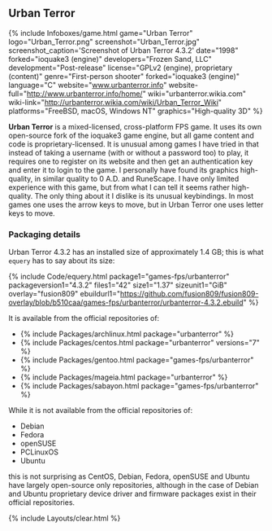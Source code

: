 ## Urban Terror
{% include Infoboxes/game.html game="Urban Terror" logo="Urban_Terror.png" screenshot="Urban_Terror.jpg" screenshot_caption='Screenshot of Urban Terror 4.3.2' date="1998" forked="ioquake3 (engine)" developers="Frozen Sand, LLC" development="Post-release" license="GPLv2 (engine), proprietary (content)" genre="First-person shooter" forked="ioquake3 (engine)" language="C" website="www.urbanterror.info" website-full="http://www.urbanterror.info/home/" wiki="urbanterror.wikia.com" wiki-link="http://urbanterror.wikia.com/wiki/Urban_Terror_Wiki" platforms="FreeBSD, macOS, Windows NT" graphics="High-quality 3D" %}

**Urban Terror** is a mixed-licensed, cross-platform FPS game. It uses its own open-source fork of the ioquake3 game engine, but all game content and code is proprietary-licensed. It is unusual among games I have tried in that instead of taking a username (with or without a password too) to play, it requires one to register on its website and then get an authentication key and enter it to login to the game. I personally have found its graphics high-quality, in similar quality to 0 A.D. and RuneScape. I have only limited experience with this game, but from what I can tell it seems rather high-quality. The only thing about it I dislike is its unusual keybindings. In most games one uses the arrow keys to move, but in Urban Terror one uses letter keys to move.

### Packaging details
Urban Terror 4.3.2 has an installed size of approximately 1.4 GB; this is what `equery` has to say about its size:

{% include Code/equery.html package1="games-fps/urbanterror" packageversion1="4.3.2" files1="42" size1="1.37" sizeunit1="GiB" overlay="fusion809" ebuildurl1="https://github.com/fusion809/fusion809-overlay/blob/b510caa/games-fps/urbanterror/urbanterror-4.3.2.ebuild" %}

It is available from the official repositories of:

* {% include Packages/archlinux.html package="urbanterror" %}
* {% include Packages/centos.html package="urbanterror" versions="7" %}
* {% include Packages/gentoo.html package="games-fps/urbanterror" %}
* {% include Packages/mageia.html package="urbanterror" %}
* {% include Packages/sabayon.html package="games-fps/urbanterror" %}

While it is not available from the official repositories of:

* Debian
* Fedora
* openSUSE
* PCLinuxOS
* Ubuntu

this is not surprising as CentOS, Debian, Fedora, openSUSE and Ubuntu have largely open-source only repositories, although in the case of Debian and Ubuntu proprietary device driver and firmware packages exist in their official repositories.

{% include Layouts/clear.html %}
